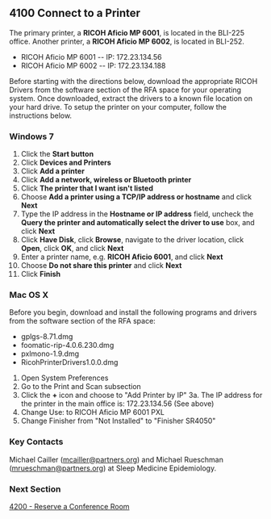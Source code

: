 ## 4100 Connect to a Printer

The primary printer, a **RICOH Aficio MP 6001**, is located in the BLI-225 office. Another printer, a **RICOH Aficio MP 6002**, is located in BLI-252.

* RICOH Aficio MP 6001 -- IP: 172.23.134.56
* RICOH Aficio MP 6002 -- IP: 172.23.134.188

Before starting with the directions below, download the appropriate RICOH Drivers from the software section of the RFA space for your operating system. Once downloaded, extract the drivers to a known file location on your hard drive. To setup the printer on your computer, follow the instructions below.


### Windows 7

1. Click the **Start button**
2. Click **Devices and Printers**
3. Click **Add a printer**
4. Click **Add a network, wireless or Bluetooth printer**
5. Click **The printer that I want isn't listed**
6. Choose **Add a printer using a TCP/IP address or hostname** and click **Next**
7. Type the IP address in the **Hostname or IP address** field, uncheck the **Query the printer and automatically select the driver to use** box, and click **Next**
8. Click **Have Disk**, click **Browse**, navigate to the driver location, click **Open**, click **OK**, and click **Next**
9. Enter a printer name, e.g. **RICOH Aficio 6001**, and click **Next**
10. Choose **Do not share this printer** and click **Next**
11. Click **Finish**


### Mac OS X

Before you begin, download and install the following programs and drivers from the software section of the RFA space:

* gplgs-8.71.dmg
* foomatic-rip-4.0.6.230.dmg
* pxlmono-1.9.dmg
* RicohPrinterDrivers1.0.0.dmg


1. Open System Preferences
2. Go to the Print and Scan subsection
3. Click the **+** icon and choose to "Add Printer by IP"
3a. The IP address for the printer in the main office is: 172.23.134.56 (See above)
4. Change Use: to RICOH Aficio MP 6001 PXL
5. Change Finisher from "Not Installed" to "Finisher SR4050"


### Key Contacts

Michael Cailler (mcailler@partners.org) and Michael Rueschman (mrueschman@partners.org) at Sleep Medicine Epidemiology.


### Next Section

[4200 - Reserve a Conference Room](https://github.com/sleepepi/howto/blob/master/4000-local-resources/4200-reserve-a-conference-room.md)
